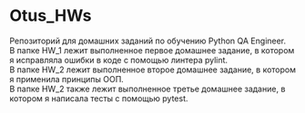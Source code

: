 # Otus_HWs
Репозиторий для домашних заданий по обучению Python QA Engineer.  
В папке HW_1 лежит выполненное первое домашнее задание, в котором я исправляла ошибки в коде с помощью линтера pylint.  
В папке HW_2 лежит выполненное второе домашнее задание, в котором я применила принципы ООП.  
В папке HW_2 также лежит выполненное третье домашнее задание, в котором я написала тесты с помощью pytest.  
